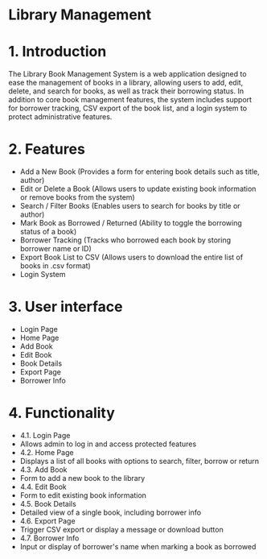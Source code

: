 # Library Management 

# 1. Introduction

The Library Book Management System is a web application designed to ease the management of books in a library, allowing users to add, edit, delete, and search for books, as well as track their borrowing status.
In addition to core book management features, the system includes support for borrower tracking, CSV export of the book list, and a login system to protect administrative features. 

# 2. Features

- Add a New Book (Provides a form for entering book details such as title, author)
- Edit or Delete a Book (Allows users to update existing book information or remove books from the system)
- Search / Filter Books (Enables users to search for books by title or author)
- Mark Book as Borrowed / Returned (Ability to toggle the borrowing status of a book)
- Borrower Tracking (Tracks who borrowed each book by storing borrower name or ID)
- Export Book List to CSV (Allows users to download the entire list of books in .csv format)
- Login System
  

# 3. User interface

- Login Page	
- Home Page	
- Add Book	
- Edit Book	
- Book Details	
- Export Page	
- Borrower Info

# 4. Functionality

- 4.1. Login Page	
- Allows admin to log in and access protected features
- 4.2. Home Page
- Displays a list of all books with options to search, filter, borrow or return
- 4.3. Add Book
- Form to add a new book to the library
- 4.4. Edit Book
- Form to edit existing book information
- 4.5. Book Details
- Detailed view of a single book, including borrower info
- 4.6. Export Page
- Trigger CSV export or display a message or download button
- 4.7. Borrower Info
- Input or display of borrower's name when marking a book as borrowed


